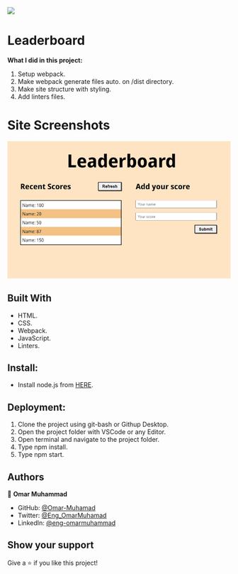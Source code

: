 ![](https://img.shields.io/badge/Microverse-blueviolet)

# Leaderboard

**What I did in this project:**

  1. Setup webpack.
  2. Make webpack generate files auto. on /dist directory.
  3. Make site structure with styling.
  4. Add linters files.

# Site Screenshots

![screenshot](Screenshot.png)

## Built With

- HTML.
- CSS.
- Webpack.
- JavaScript.
- Linters.

## Install:

- Install node.js from [HERE](https://nodejs.org/en/).
  
## Deployment:

1. Clone the project using git-bash or Githup Desktop.
2. Open the project folder with VSCode or any Editor.
3. Open terminal and navigate to the project folder.
4. Type npm install.
5. Type npm start.

## Authors

👤 **Omar Muhammad**

- GitHub: [@Omar-Muhamad](https://github.com/Omar-Muhamad)
- Twitter: [@Eng_OmarMuhamad](https://twitter.com/Eng_OmarMuhamad)
- LinkedIn: [@eng-omarmuhammad](https://www.linkedin.com/in/eng-omarmuhammad/)

## Show your support

Give a ⭐️ if you like this project!